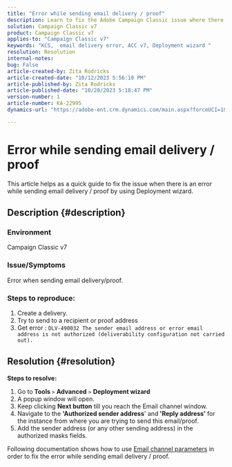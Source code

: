```yaml
---
title: "Error while sending email delivery / proof"
description: Learn to fix the Adobe Campaign Classic issue where there is an error while sending email delivery / proof by using deployment wizard.
solution: Campaign Classic v7
product: Campaign Classic v7
applies-to: "Campaign Classic v7"
keywords: "KCS,  email delivery error, ACC v7, Deployment wizard "
resolution: Resolution
internal-notes: 
bug: False
article-created-by: Zita Rodricks
article-created-date: "10/12/2023 5:56:10 PM"
article-published-by: Zita Rodricks
article-published-date: "10/20/2023 5:18:47 PM"
version-number: 1
article-number: KA-22995
dynamics-url: "https://adobe-ent.crm.dynamics.com/main.aspx?forceUCI=1&pagetype=entityrecord&etn=knowledgearticle&id=ca122f9e-2869-ee11-9ae7-6045bd006b25"

---
```

# Error while sending email delivery / proof


This article helps as a quick guide to fix the issue when there is an error while sending email delivery / proof by using Deployment wizard.

## Description {#description}


### <b>Environment</b>

Campaign Classic v7



### <b>Issue/Symptoms</b>

Error when sending email delivery/proof.

### <b>Steps to reproduce:</b>

1. Create a delivery.
2. Try to send to a recipient or proof address
3. Get error : `DLV-490032 The sender email address or error email address is not authorized (deliverability configuration not carried out).`



## Resolution {#resolution}

<b>Steps to resolve:</b>
1. Go to<b> Tools </b>`>`  <b>Advanced</b> `>`  <b>Deployment wizard</b>
2. A popup window will open.
3. Keep clicking <b>Next button</b> till you reach the Email channel window.
4. Navigate to the <b>'Authorized sender address</b>' and<b> 'Reply address' </b>for the instance from where you are trying to send this email/proof.
5. Add the sender address (or any other sending address) in the authorized masks fields.




Following documentation shows how to use [Email channel parameters](https://experienceleague.adobe.com/docs/campaign-classic/using/installing-campaign-classic/initial-configuration/deploying-an-instance.html#email-channel-parameters) in order to fix the error while sending email delivery / proof.


